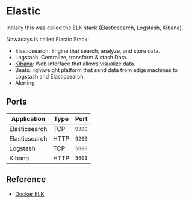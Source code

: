 # Elastic

Initially this was called the ELK stack (Elasticsearch, Logstash, Kibana).

Nowadays is called Elastic Stack:

- Elasticsearch: Engine that search, analyze, and store data.
- Logstash: Centralize, transform & stash Data.
- [Kibana](kibana/kibana.md): Web interface that allows visualize data.
- Beats: lightweight platform that send data from edge machines to Logstash and Elasticsearch.
- Alerting

## Ports

| Application   | Type  | Port      |
|---------------|-------|-----------|
| Elasticsearch | TCP   | `9300`    |
| Elasticsearch | HTTP  | `9200`    |
| Logstash      | TCP   | `5000`    |
| Kibana        | HTTP  | `5601`    |

## Reference

- [Docker ELK](https://github.com/deviantony/docker-elk)
